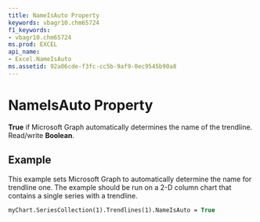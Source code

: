 ```yaml
---
title: NameIsAuto Property
keywords: vbagr10.chm65724
f1_keywords:
- vbagr10.chm65724
ms.prod: EXCEL
api_name:
- Excel.NameIsAuto
ms.assetid: 92a06cde-f3fc-cc5b-9af9-0ec9545b90a8
---
```



# NameIsAuto Property

 **True** if Microsoft Graph automatically determines the name of the trendline. Read/write **Boolean**.


## Example

This example sets Microsoft Graph to automatically determine the name for trendline one. The example should be run on a 2-D column chart that contains a single series with a trendline.


```vb
myChart.SeriesCollection(1).Trendlines(1).NameIsAuto = True
```


